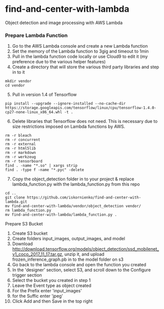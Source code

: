 # find-and-center-with-lambda
Object detection and image processing with AWS Lambda

### Prepare Lambda Function
1. Go to the AWS Lambda console and create a new Lambda function
2. Set the memory of the Lambda function to 3gig and timeout to 1min
3. Pull in the lambda function code locally or use Cloud9 to edit it (my preference due to the various helper features)
4. Create a directory that will store the various third party libraries and step in to it
```
mkdir vendor
cd vendor
```
5. Pull in version 1.4 of Tensorflow
```
pip install --upgrade --ignore-installed --no-cache-dir https://storage.googleapis.com/tensorflow/linux/cpu/tensorflow-1.4.0-cp27-none-linux_x86_64.whl -t .
```
6. Delete libraries that Tensorflow does not need. This is necessary due to size restrictions imposed on Lambda functions by AWS.
```
rm -r bleach
rm -r concurrent
rm -r external
rm -r html5lib
rm -r markdown
rm -r werkzeug
rm -r tensorboard
find . -name "*.so" | xargs strip
find . -type f -name "*.pyc" -delete
```
7. Copy the object_detection folder in to your project & replace lambda_function.py with the lambda_function.py from this repo
```
cd ..
git clone https://github.com/iskornienko/find-and-center-with-lambda.git
mv find-and-center-with-lambda/vendor/object_detection vendor/
rm lambda_function.py 
mv find-and-center-with-lambda/lambda_function.py .
```

Prepare S3 Bucket
1. Create S3 bucket
1. Create folders input_images, output_images, and model
1. Download http://download.tensorflow.org/models/object_detection/ssd_mobilenet_v1_coco_2017_11_17.tar.gz, unzip it, and upload frozen_inference_graph.pb in to the model folder on s3
1. Go back to the lambda console and open the function you created
1. In the 'designer' section, select S3, and scroll down to the Configure trigger section
1. Select the bucket you created in step 1
1. Leave the Event type as object created
1. For the Prefix enter 'input_images'
1. for the Suffic enter 'jpeg'
1. Click Add and then Save in the top right
